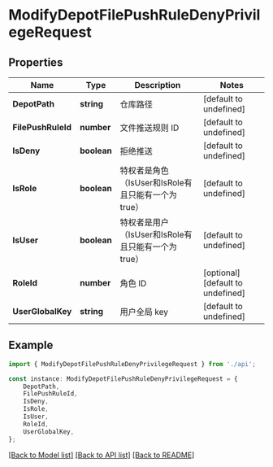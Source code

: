 # ModifyDepotFilePushRuleDenyPrivilegeRequest


## Properties

Name | Type | Description | Notes
------------ | ------------- | ------------- | -------------
**DepotPath** | **string** | 仓库路径 | [default to undefined]
**FilePushRuleId** | **number** | 文件推送规则 ID | [default to undefined]
**IsDeny** | **boolean** | 拒绝推送 | [default to undefined]
**IsRole** | **boolean** | 特权者是角色（IsUser和IsRole有且只能有一个为true） | [default to undefined]
**IsUser** | **boolean** | 特权者是用户（IsUser和IsRole有且只能有一个为true） | [default to undefined]
**RoleId** | **number** | 角色 ID | [optional] [default to undefined]
**UserGlobalKey** | **string** | 用户全局 key | [default to undefined]

## Example

```typescript
import { ModifyDepotFilePushRuleDenyPrivilegeRequest } from './api';

const instance: ModifyDepotFilePushRuleDenyPrivilegeRequest = {
    DepotPath,
    FilePushRuleId,
    IsDeny,
    IsRole,
    IsUser,
    RoleId,
    UserGlobalKey,
};
```

[[Back to Model list]](../README.md#documentation-for-models) [[Back to API list]](../README.md#documentation-for-api-endpoints) [[Back to README]](../README.md)
